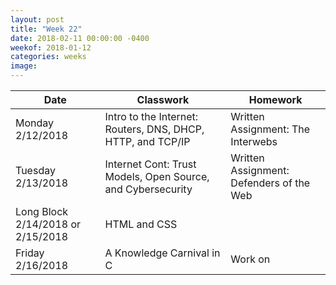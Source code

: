 ```yaml
---
layout: post
title: "Week 22"
date: 2018-02-11 00:00:00 -0400
weekof: 2018-01-12
categories: weeks
image:
---
```


|Date                        |Classwork|Homework|
|----------------------------|---------|--------|
|Monday 2/12/2018            | Intro to the Internet: Routers, DNS, DHCP, HTTP, and TCP/IP | Written Assignment: The Interwebs |
|Tuesday 2/13/2018           | Internet Cont: Trust Models, Open Source, and Cybersecurity | Written Assignment: Defenders of the Web |
|Long Block 2/14/2018 or 2/15/2018 | HTML and CSS | </chapter5> |
|Friday 2/16/2018            | A Knowledge Carnival in C | Work on </chapter5> |
